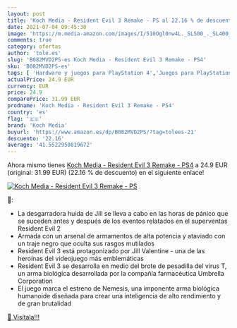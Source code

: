 ```yaml
---
layout: post
title: 'Koch Media - Resident Evil 3 Remake - PS al 22.16 % de descuento'
date: 2021-07-04 09:45:38
image: 'https://m.media-amazon.com/images/I/510Ogl0nw4L._SL500_._SL400_.jpg'
comments: true
category: ofertas
author: 'tole.es'
slug: 'B082MVD2PS-es Koch Media - Resident Evil 3 Remake - PS4'
sku: 'B082MVD2PS-es'
tags: [ 'Hardware y juegos para PlayStation 4','Juegos para PlayStation 4','Videojuegos','koch media','ps4', ]
actualPrice: 24.9 EUR
currency: EUR
price: 24.9
comparePrice: 31.99 EUR
prodname: 'Koch Media - Resident Evil 3 Remake - PS4'
country: 'es'
flag: '🇪🇸'
brand: 'Koch Media'
buyurl: 'https://www.amazon.es/dp/B082MVD2PS/?tag=tolees-21'
descuento: '22.16'
average: '41.5522950819672'
---
```


Ahora mismo tienes [Koch Media - Resident Evil 3 Remake - PS4](https://www.amazon.es/dp/B082MVD2PS/?tag=tolees-21) a 24.9 EUR (original: 31.99 EUR) (22.16 %  de descuento) en el siguiente enlace!

[![Koch Media - Resident Evil 3 Remake - PS](https://m.media-amazon.com/images/I/510Ogl0nw4L._SL500_._SL400_.jpg)](https://www.amazon.es/dp/B082MVD2PS/?tag=tolees-21)

🔎:

- La desgarradora huida de Jill se lleva a cabo en las horas de pánico que se suceden antes y después de los eventos relatados en el superventas Resident Evil 2
- Armada con un arsenal de armamentos de alta potencia y ataviado con un traje negro que oculta sus rasgos mutilados
- Resident Evil 3 está protagonizado por Jill Valentine - una de las heroínas del videojuego más emblemáticas
- Resident Evil 3 se desarrolla en medio del brote de pesadilla del virus T, un arma biológica desarrollada por la compañía farmacéutica Umbrella Corporation
- El juego marca el estreno de Nemesis, una imponente arma biológica humanoide diseñada para crear una inteligencia de alto rendimiento y de gran brutalidad

[🛒 Visítala!!!](https://www.amazon.es/dp/B082MVD2PS/?tag=tolees-21)
